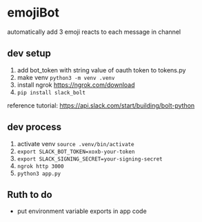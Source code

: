 # emojiBot

automatically add 3 emoji reacts to each message in channel

## dev setup

1. add bot_token with string value of oauth token to tokens.py
2. make venv `python3 -m venv .venv`
3. install ngrok https://ngrok.com/download
4. `pip install slack_bolt`

reference tutorial: https://api.slack.com/start/building/bolt-python

## dev process

1. activate venv `source .venv/bin/activate`
2. `export SLACK_BOT_TOKEN=xoxb-your-token`
3. `export SLACK_SIGNING_SECRET=your-signing-secret`
4. `ngrok http 3000`
5. `python3 app.py`

## Ruth to do

- put environment variable exports in app code
